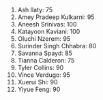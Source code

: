 1. Ash Ilaty: 75
2. Amey Pradeep Kulkarni: 95
3. Aneesh Srinivas: 100
4. Katayoon Kaviani: 100
5. Oluchi Nzerem: 95
6. Surinder Singh Chhabra: 80
7. Savanna Spayd: 85
8. Tianna Calderon: 75
9. Tyler Collins: 90
10. Vince Verdugo: 95
11. Xuerui Shi: 90
12. Yiyue Feng: 90
